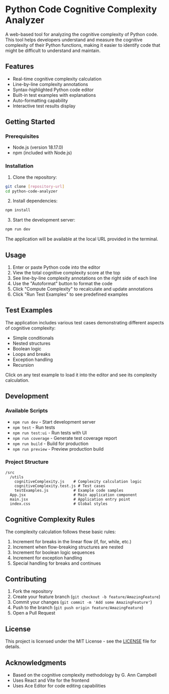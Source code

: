 # Python Code Cognitive Complexity Analyzer

A web-based tool for analyzing the cognitive complexity of Python code. This tool helps developers understand and measure the cognitive complexity of their Python functions, making it easier to identify code that might be difficult to understand and maintain.

## Features

- Real-time cognitive complexity calculation
- Line-by-line complexity annotations
- Syntax-highlighted Python code editor
- Built-in test examples with explanations
- Auto-formatting capability
- Interactive test results display

## Getting Started

### Prerequisites

- Node.js (version 18.17.0)
- npm (included with Node.js)

### Installation

1. Clone the repository:
```bash
git clone [repository-url]
cd python-code-analyzer
```

2. Install dependencies:
```bash
npm install
```

3. Start the development server:
```bash
npm run dev
```

The application will be available at the local URL provided in the terminal.

## Usage

1. Enter or paste Python code into the editor
2. View the total cognitive complexity score at the top
3. See line-by-line complexity annotations on the right side of each line
4. Use the "Autoformat" button to format the code
5. Click "Compute Complexity" to recalculate and update annotations
6. Click "Run Test Examples" to see predefined examples

## Test Examples

The application includes various test cases demonstrating different aspects of cognitive complexity:
- Simple conditionals
- Nested structures
- Boolean logic
- Loops and breaks
- Exception handling
- Recursion

Click on any test example to load it into the editor and see its complexity calculation.

## Development

### Available Scripts

- `npm run dev` - Start development server
- `npm test` - Run tests
- `npm run test:ui` - Run tests with UI
- `npm run coverage` - Generate test coverage report
- `npm run build` - Build for production
- `npm run preview` - Preview production build

### Project Structure

```
/src
  /utils
    cognitiveComplexity.js    # Complexity calculation logic
    cognitiveComplexity.test.js # Test cases
    testExamples.js           # Example code samples
  App.jsx                     # Main application component
  main.jsx                    # Application entry point
  index.css                   # Global styles
```

## Cognitive Complexity Rules

The complexity calculation follows these basic rules:
1. Increment for breaks in the linear flow (if, for, while, etc.)
2. Increment when flow-breaking structures are nested
3. Increment for boolean logic sequences
4. Increment for exception handling
5. Special handling for breaks and continues

## Contributing

1. Fork the repository
2. Create your feature branch (`git checkout -b feature/AmazingFeature`)
3. Commit your changes (`git commit -m 'Add some AmazingFeature'`)
4. Push to the branch (`git push origin feature/AmazingFeature`)
5. Open a Pull Request

## License

This project is licensed under the MIT License - see the [LICENSE](LICENSE) file for details.

## Acknowledgments

- Based on the cognitive complexity methodology by G. Ann Campbell
- Uses React and Vite for the frontend
- Uses Ace Editor for code editing capabilities
